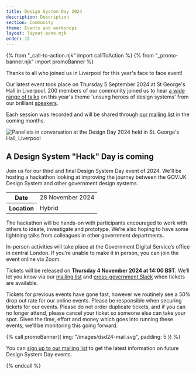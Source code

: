 ```yaml
---
title: Design System Day 2024
description: Description
section: Community
theme: Events and workshops
layout: layout-pane.njk
order: 15
---
```


{% from "_call-to-action.njk" import callToAction %}
{% from "_promo-banner.njk" import promoBanner %}

<p class="govuk-!-font-size-24">
  Thanks to all who joined us in Liverpool for this year's face to face event!
</p>

Our latest event took place on Thursday 5 September 2024 at St George's Hall in Liverpool. 200 members of our community joined us to hear [a wide range of talks](/community/design-system-day-2024/session-information) on this year's theme 'unsung heroes of design systems' from our brilliant [speakers](/community/design-system-day-2024/speaker-information).

Each session was recorded and will be shared through [our mailing list](https://mailchi.mp/707ce8dec373/get-updated-by-email-govuk-design-system) in the coming months.

<img class="app-image--no-border govuk-!-margin-bottom-9" src="/images/dsd24-day3-speakers-image.png" alt="Panelists in conversation at the Design Day 2024 held in St. George's Hall, Liverpool">

## A Design System "Hack" Day is coming

Join us for our third and final Design System Day event of 2024. We'll be hosting a hackathon looking at improving the journey between the GOV.UK Design System and other government design systems.

<table class="govuk-table">
  <tbody>
    <tr class="govuk-table__row">
      <th scope="row" class="govuk-table__header">
        Date
      </th>
      <td class="govuk-table__cell">
        28 November 2024
      </td>
    </tr>
    <tr class="govuk-table__row">
      <th scope="row" class="govuk-table__header">
        Location
      </th>
      <td class="govuk-table__cell">
        Hybrid
      </td>
    </tr>
  </tbody>
</table>

The hackathon will be hands-on with participants encouraged to work with others to ideate, investigate and prototype. We’re also hoping to have some lightning talks from colleagues in other government departments.

In-person activities will take place at the Government Digital Service’s office in central London. If you’re unable to make it in person, you can join the event online via Zoom.

Tickets will be released on **Thursday 4 November 2024 at 14:00 BST**. We’ll let you know via our [mailing list](https://mailchi.mp/707ce8dec373/get-updated-by-email-govuk-design-system) and [cross-government Slack](https://ukgovernmentdigital.slack.com/archives/C6DMEH5R6) when tickets are available.

Tickets for previous events have gone fast, however we routinely see a 50% drop out rate for our online events. Please be responsible when securing tickets for our events. Please do not order duplicate tickets, and if you can no longer attend, please cancel your ticket so someone else can take your spot. Given the time, effort and money which goes into running these events, we’ll be monitoring this going forward.

{% call promoBanner({
  img: "/images/dsd24-mail.svg",
  padding: 5
}) %}

  <p>
    You can <a class="govuk-link" href="https://mailchi.mp/707ce8dec373/get-updated-by-email-govuk-design-system">sign up to our mailing list</a> to get the latest information on future Design System Day events.
  </p>
{% endcall %}
